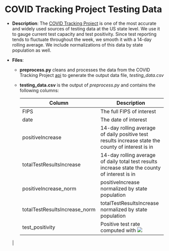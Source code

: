 # COVID Tracking Project Testing Data

- **Description**: The [COVID Tracking Project](https://www.covidtracking.com/) is one of the most accurate and widely used sources of testing data at the US state level.  We use it to gauge current test capacity and test positivity. Since test reporting tends to fluctuate throughout the week, we smooth it with a 14-day rolling average.  We include normalizations of this data by state population as well.

- **Files**:

  - **preprocess.py** cleans and processes the data from the COVID Tracking Project [api](https://covidtracking.com/api/v1/states/daily.csv) to generate the output data file, _testing_data.csv_

  - **testing_data.csv** is the output of _preprocess.py_ and contains the following columns:

    | Column      | Description |
    | ----------- | ----------- |
    | FIPS   | The full FIPS of interest        |
    | date  | The date of interest      |
    | positiveIncrease  | 14-day rolling average of daily positive test results increase state the county of interest is in       |
    | totalTestResultsIncrease  | 14-day rolling average of daily total test results increase state the county of interest is in      |
    | positiveIncrease_norm   |  positiveIncrease normalized by state population       |
    | totalTestResultsIncrease_norm   |  totalTestResultsIncrease normalized by state population      |
    | test_positivity   |  Positive test rate computed with <img src="https://latex.codecogs.com/svg.latex?\Large&space;x=\frac{positiveIncrease}{totalTestsResultsIncrease}"/>
  |
